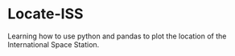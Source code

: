 # Locate-ISS
Learning how to use python and pandas to plot the location of the International Space Station.
